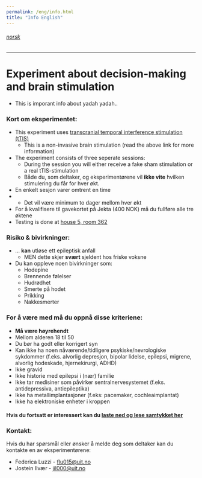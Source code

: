 ```yaml
---
permalink: /eng/info.html
title: "Info English"
---
```


###### [norsk](https://jil000.github.io/ttis/nor/info)
---

# Experiment about decision-making and brain stimulation
*  This is imporant info about yadah yadah..

### Kort om eksperimentet: 
* This experiment uses [transcranial temporal interference stimulation (tTIS)](https://jil000.github.io/ttis/eng/info/ttis)
  * This is a non-invasive brain stimulation (read the above link for more information)
* The experiment consists of three seperate sessions:
  * During the session you will either receive a fake sham stimulation or a real tTIS-stimulation
  * Både du, som deltaker, og eksperimentørene vil **ikke vite** hvilken stimulering du får for hver økt.
* En enkelt sesjon varer omtrent en time
* * Det vil være minimum to dager mellom hver økt
* For å kvalifisere til gavekortet på Jekta (400 NOK) må du fullføre alle tre øktene 
* Testing is done at [house 5, room 362](https://link.mazemap.com/18tSHnJI)

### Risiko &  bivirkninger:
* ... **kan** utløse ett epileptisk anfall
  * MEN dette skjer **svært** sjeldent hos friske voksne
* Du kan oppleve noen bivirkninger som:
  * Hodepine
  * Brennende følelser
  * Hudrødhet
  * Smerte på hodet
  * Prikking
  * Nakkesmerter

### For å være med må du oppnå disse kriteriene:
* **Må være høyrehendt**
* Mellom alderen 18 til 50
* Du bør ha godt eller korrigert syn
* Kan ikke ha noen nåværende/tidligere psykiske/nevrologiske sykdommer (f.eks. alvorlig depresjon, bipolar lidelse, epilepsi, migrene, alvorlig hodeskade, hjernekirurgi, ADHD)
* Ikke gravid
* Ikke historie med epilepsi i (nær) familie 
* Ikke tar medisiner som påvirker sentralnervesystemet (f.eks. antidepressiva, antiepileptika)
* Ikke ha metallimplantasjoner (f.eks: pacemaker, cochleaimplantat)
* Ikke ha elektroniske enheter i kroppen



#### Hvis du fortsatt er interessert kan du [laste ned og lese samtykket her](vg.no)


### Kontakt:
Hvis du har spørsmål eller ønsker å melde deg som deltaker kan du kontakte en av eksperimentørene:

* Federica Luzzi - [flu015@uit.no](mailto:flu015@uit.no)
* Jostein Ilvær - [jil000@uit.no](mailto:jil000@uit.no) 

